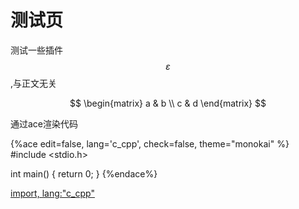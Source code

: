 # 测试页

测试一些插件$$ \varepsilon $$,与正文无关

$$
\begin{matrix}
   a & b \\
   c & d
\end{matrix}
$$

通过ace渲染代码

{%ace edit=false, lang='c_cpp', check=false, theme="monokai" %} 
#include <stdio.h>

int main()
{
    return 0;
}
{%endace%}

[import, lang:"c_cpp"](./douniwan.cpp)


